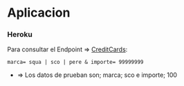 # Aplicacion 
### Heroku
Para consultar el Endpoint => 
[CreditCards](https://safe-reaches-67188.herokuapp.com/api/consultar?marca=sco&importe=100
):

`marca= squa | sco | pere &
importe= 99999999 `


* => Los datos de prueban son; marca; sco e importe; 100
